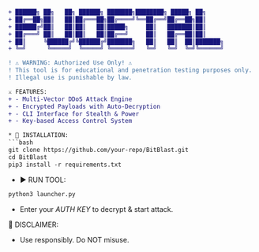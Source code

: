 
```diff
+ ██████╗ ██╗   ██╗ ██████╗ ███████╗████████╗ █████╗ ██╗     
+ ██╔══██╗██║   ██║██╔═══██╗██╔════╝╚══██╔══╝██╔══██╗██║     
+ ██████╔╝██║   ██║██║   ██║█████╗     ██║   ███████║██║     
+ ██╔═══╝ ██║   ██║██║   ██║██╔══╝     ██║   ██╔══██║██║     
+ ██║     ╚██████╔╝╚██████╔╝███████╗   ██║   ██║  ██║███████╗
+ ╚═╝      ╚═════╝  ╚═════╝ ╚══════╝   ╚═╝   ╚═╝  ╚═╝╚══════╝

! ⚠️ WARNING: Authorized Use Only! ⚠️
! This tool is for educational and penetration testing purposes only.
! Illegal use is punishable by law.

⚔️ FEATURES:
+ - Multi-Vector DDoS Attack Engine
+ - Encrypted Payloads with Auto-Decryption
+ - CLI Interface for Stealth & Power
+ - Key-based Access Control System

* 🚀 INSTALLATION:
```bash
git clone https://github.com/your-repo/BitBlast.git
cd BitBlast
pip3 install -r requirements.txt
```

* ▶️ RUN TOOL:
```bash
python3 launcher.py
```

- Enter your *AUTH KEY* to decrypt & start attack.

📢 DISCLAIMER:
+ Use responsibly. Do NOT misuse.
